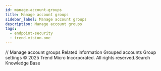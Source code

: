 ```yaml
---
id: manage-account-groups
title: Manage account groups
sidebar_label: Manage account groups
description: Manage account groups
tags:
  - endpoint-security
  - trend-vision-one
---
```


/*<![CDATA[*/ $('#title').html($('meta[name=map-description]').attr('content')); /*]]>*/ Manage account groups Related information Grouped accounts Group settings © 2025 Trend Micro Incorporated. All rights reserved.Search Knowledge Base
